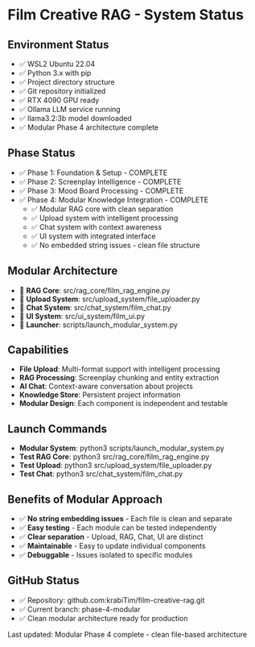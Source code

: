 # Film Creative RAG - System Status

## Environment Status
- ✅ WSL2 Ubuntu 22.04
- ✅ Python 3.x with pip
- ✅ Project directory structure
- ✅ Git repository initialized
- ✅ RTX 4090 GPU ready
- ✅ Ollama LLM service running
- ✅ llama3.2:3b model downloaded
- ✅ Modular Phase 4 architecture complete

## Phase Status  
- ✅ Phase 1: Foundation & Setup - COMPLETE
- ✅ Phase 2: Screenplay Intelligence - COMPLETE
- ✅ Phase 3: Mood Board Processing - COMPLETE
- ✅ Phase 4: Modular Knowledge Integration - COMPLETE
  - ✅ Modular RAG core with clean separation
  - ✅ Upload system with intelligent processing
  - ✅ Chat system with context awareness
  - ✅ UI system with integrated interface
  - ✅ No embedded string issues - clean file structure

## Modular Architecture
- 🧠 **RAG Core**: src/rag_core/film_rag_engine.py
- 📁 **Upload System**: src/upload_system/file_uploader.py
- 💬 **Chat System**: src/chat_system/film_chat.py
- 🎨 **UI System**: src/ui_system/film_ui.py
- 🚀 **Launcher**: scripts/launch_modular_system.py

## Capabilities
- **File Upload**: Multi-format support with intelligent processing
- **RAG Processing**: Screenplay chunking and entity extraction
- **AI Chat**: Context-aware conversation about projects
- **Knowledge Store**: Persistent project information
- **Modular Design**: Each component is independent and testable

## Launch Commands
- **Modular System**: python3 scripts/launch_modular_system.py
- **Test RAG Core**: python3 src/rag_core/film_rag_engine.py
- **Test Upload**: python3 src/upload_system/file_uploader.py
- **Test Chat**: python3 src/chat_system/film_chat.py

## Benefits of Modular Approach
- ✅ **No string embedding issues** - Each file is clean and separate
- ✅ **Easy testing** - Each module can be tested independently
- ✅ **Clear separation** - Upload, RAG, Chat, UI are distinct
- ✅ **Maintainable** - Easy to update individual components
- ✅ **Debuggable** - Issues isolated to specific modules

## GitHub Status
- ✅ Repository: github.com:krabiTim/film-creative-rag.git
- ✅ Current branch: phase-4-modular
- ✅ Clean modular architecture ready for production

Last updated: Modular Phase 4 complete - clean file-based architecture
